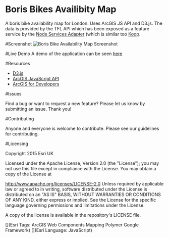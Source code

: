 # Boris Bikes Availibity Map

A boris bike availability map for London. Uses ArcGIS JS API and D3.js. The data is provided by the TFL API which has been exposed as a feature service by the [Node Services Adapter](https://github.com/Esri/node-geoservices-adaptor) (which is similar too [Koop](https://github.com/Esri/koop).

#Screenshot
![Boris Bike Availability Map Screenshot](https://github.com/JamesMilnerUK/esri-borisbikes/blob/master/screenshot.png)

#Live Demo
A demo of the application can be seen [here](http://appsstage.esriuk.com/app/developerevangelist/209/wmt/view/d147785761984557b69c73adf4a8e2da/borisbikes/borisbikes.html)

#Resources

- [D3.js](http://d3js.org/ "D3.js")
- [ArcGIS JavaScript API](https://developers.arcgis.com/javascript/jsapi/ "Esri ArcGIS JavaScript API")
- [ArcGIS for Developers](https://developers.arcgis.com/ "ArcGIS for Developers")

#Issues

Find a bug or want to request a new feature? Please let us know by submitting an issue. Thank you!

#Contributing

Anyone and everyone is welcome to contribute. Please see our guidelines for contributing.

#Licensing

Copyright 2015 Esri UK

Licensed under the Apache License, Version 2.0 (the "License"); you may not use this file except in compliance with the License. You may obtain a copy of the License at

http://www.apache.org/licenses/LICENSE-2.0
Unless required by applicable law or agreed to in writing, software distributed under the License is distributed on an "AS IS" BASIS, WITHOUT WARRANTIES OR CONDITIONS OF ANY KIND, either express or implied. See the License for the specific language governing permissions and limitations under the License.

A copy of the license is available in the repository's LICENSE file.

[](Esri Tags: ArcGIS Web Components Mapping Polymer Google Framework)
[](Esri Language: JavaScript)
